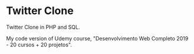 # Twitter Clone

Twitter Clone in PHP and SQL.

My code version of Udemy course, "Desenvolvimento Web Completo 2019 - 20 cursos + 20 projetos".
